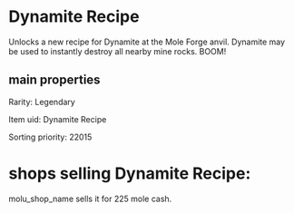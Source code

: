 # Dynamite Recipe

Unlocks a new recipe for Dynamite at the Mole Forge anvil. Dynamite may be used to instantly destroy all nearby mine rocks. BOOM!

## main properties

Rarity: Legendary

Item uid: Dynamite Recipe

Sorting priority: 22015

# shops selling Dynamite Recipe:

molu_shop_name sells it for 225 mole cash.